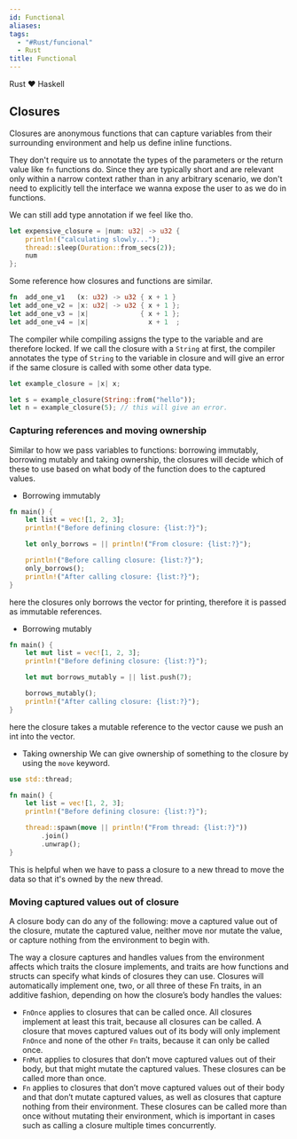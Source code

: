```yaml
---
id: Functional
aliases: 
tags:
  - "#Rust/funcional"
  - Rust
title: Functional
---
```


Rust ❤️  Haskell

## Closures
Closures are anonymous functions that can capture variables from their surrounding environment and help us define inline functions.

They don't require us to annotate the types of the parameters or the return value like `fn` functions do. Since they are typically short and are relevant only within a narrow context rather than in any arbitrary scenario, we don't need to explicitly tell the interface we wanna expose the user to as we do in functions.

We can still add type annotation if we feel like tho.
```rust
let expensive_closure = |num: u32| -> u32 {
    println!("calculating slowly...");
    thread::sleep(Duration::from_secs(2));
    num
};
```

Some reference how closures and functions are similar.
```rust
fn  add_one_v1   (x: u32) -> u32 { x + 1 }
let add_one_v2 = |x: u32| -> u32 { x + 1 };
let add_one_v3 = |x|             { x + 1 };
let add_one_v4 = |x|               x + 1  ;
```

The compiler while compiling assigns the type to the variable and are therefore locked. If we call the closure with a `String` at first, the compiler annotates the type of `String` to the variable in closure and will give an error if the same closure is called with some other data type.

```rust
let example_closure = |x| x;

let s = example_closure(String::from("hello"));
let n = example_closure(5); // this will give an error.
```

### Capturing references and moving ownership
Similar to how we pass variables to functions: borrowing immutably, borrowing mutably and taking ownership, the closures will decide which of these to use based on what body of the function does to the captured values.

- Borrowing immutably
```rust
fn main() {
    let list = vec![1, 2, 3];
    println!("Before defining closure: {list:?}");

    let only_borrows = || println!("From closure: {list:?}");

    println!("Before calling closure: {list:?}");
    only_borrows();
    println!("After calling closure: {list:?}");
}
```
here the closures only borrows the vector for printing, therefore it is passed as immutable references.

- Borrowing mutably
```rust
fn main() {
    let mut list = vec![1, 2, 3];
    println!("Before defining closure: {list:?}");

    let mut borrows_mutably = || list.push(7);

    borrows_mutably();
    println!("After calling closure: {list:?}");
}
```
here the closure takes a mutable reference to the vector cause we push an int into the vector.

- Taking ownership
We can give ownership of something to the closure by using the `move` keyword.
```rust
use std::thread;

fn main() {
    let list = vec![1, 2, 3];
    println!("Before defining closure: {list:?}");

    thread::spawn(move || println!("From thread: {list:?}"))
        .join()
        .unwrap();
}
```
This is helpful when we have to pass a closure to a new thread to move the data so that it's owned by the new thread.

### Moving captured values out of closure
A closure body can do any of the following: move a captured value out of the closure, mutate the captured value, neither move nor mutate the value, or capture nothing from the environment to begin with.

The way a closure captures and handles values from the environment affects which traits the closure implements, and traits are how functions and structs can specify what kinds of closures they can use. Closures will automatically implement one, two, or all three of these Fn traits, in an additive fashion, depending on how the closure’s body handles the values:
- `FnOnce` applies to closures that can be called once. All closures implement at least this trait, because all closures can be called. A closure that moves captured values out of its body will only implement `FnOnce` and none of the other `Fn` traits, because it can only be called once.
- `FnMut`  applies to closures that don’t move captured values out of their body, but that might mutate the captured values. These closures can be called more than once.
- `Fn` applies to closures that don’t move captured values out of their body and that don’t mutate captured values, as well as closures that capture nothing from their environment. These closures can be called more than once without mutating their environment, which is important in cases such as calling a closure multiple times concurrently.


